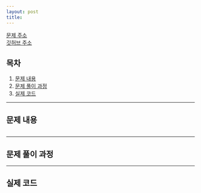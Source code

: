 ```yaml
---
layout: post
title: 
---
```


[문제 주소](https://programmers.co.kr/learn/courses/30/lessons/42626) <br>
[깃허브 주소](https://github.com/Tonyzorz/Algorithm) <br>


## 목차

1. [문제 내용](#문제-내용)
2. [문제 풀이 과정](#문제-풀이-과정)
3. [실제 코드](#실제-코드)

---

## 문제 내용


```

```
---

## 문제 풀이 과정



---
## 실제 코드

```java

```
